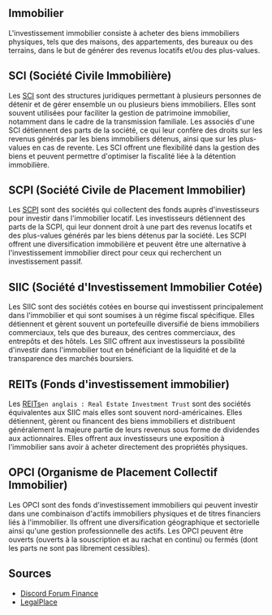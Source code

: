 ## Immobilier
L'investissement immobilier consiste à acheter des biens immobiliers physiques, tels que des maisons, des appartements, des bureaux ou des terrains, dans le but de générer des revenus locatifs et/ou des plus-values.

## SCI (Société Civile Immobilière)

Les [SCI](https://www.legalplace.fr/guides/sci-societe-civile-immobiliere) sont des structures juridiques permettant à plusieurs personnes de détenir et de gérer ensemble un ou plusieurs biens immobiliers. Elles sont souvent utilisées pour faciliter la gestion de patrimoine immobilier, notamment dans le cadre de la transmission familiale. Les associés d'une SCI détiennent des parts de la société, ce qui leur confère des droits sur les revenus générés par les biens immobiliers détenus, ainsi que sur les plus-values en cas de revente. Les SCI offrent une flexibilité dans la gestion des biens et peuvent permettre d'optimiser la fiscalité liée à la détention immobilière.

## SCPI (Société Civile de Placement Immobilier)
Les [SCPI](https://www.legalplace.fr/guides/societe-civile-placement-immobilier) sont des sociétés qui collectent des fonds auprès d'investisseurs pour investir dans l'immobilier locatif. Les investisseurs détiennent des parts de la SCPI, qui leur donnent droit à une part des revenus locatifs et des plus-values générés par les biens détenus par la société. Les SCPI offrent une diversification immobilière et peuvent être une alternative à l'investissement immobilier direct pour ceux qui recherchent un investissement passif.

## SIIC (Société d'Investissement Immobilier Cotée)
Les SIIC sont des sociétés cotées en bourse qui investissent principalement dans l'immobilier et qui sont soumises à un régime fiscal spécifique. Elles détiennent et gèrent souvent un portefeuille diversifié de biens immobiliers commerciaux, tels que des bureaux, des centres commerciaux, des entrepôts et des hôtels. 
Les SIIC offrent aux investisseurs la possibilité d'investir dans l'immobilier tout en bénéficiant de la liquidité et de la transparence des marchés boursiers.

##  REITs (Fonds d'investissement immobilier)
Les [REITs](https://en.wikipedia.org/wiki/Real_estate_investment_trust)`en anglais : Real Estate Investment Trust` sont des sociétés équivalentes aux SIIC mais elles sont souvent nord-américaines. Elles détiennent, gèrent ou financent des biens immobiliers et distribuent généralement la majeure partie de leurs revenus sous forme de dividendes aux actionnaires. Elles offrent aux investisseurs une exposition à l'immobilier sans avoir à acheter directement des propriétés physiques.

## OPCI (Organisme de Placement Collectif Immobilier)
Les OPCI sont des fonds d'investissement immobiliers qui peuvent investir dans une combinaison d'actifs immobiliers physiques et de titres financiers liés à l'immobilier. Ils offrent une diversification géographique et sectorielle ainsi qu'une gestion professionnelle des actifs. Les OPCI peuvent être ouverts (ouverts à la souscription et au rachat en continu) ou fermés (dont les parts ne sont pas librement cessibles).

## Sources
- [Discord Forum Finance](https://discord.com/channels/1126096452314218536/1218565626248036543)
- [LegalPlace](https://www.legalplace.fr)

